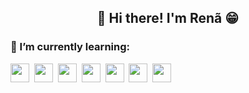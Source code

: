 <h2 align="center">👋 Hi there! I'm Renã 😁</h2>

<h3>🌱 I’m currently learning:</h3>

<div style="display: inline_block">
  <img src="https://cdn.jsdelivr.net/gh/devicons/devicon@latest/icons/html5/html5-original.svg" height="30" />&nbsp;
  <img src="https://cdn.jsdelivr.net/gh/devicons/devicon@latest/icons/css3/css3-original.svg" height="30" />&nbsp;
  <img src="https://cdn.jsdelivr.net/gh/devicons/devicon@latest/icons/javascript/javascript-original.svg" height="30" />&nbsp;
  <img src="https://cdn.jsdelivr.net/gh/devicons/devicon@latest/icons/react/react-original.svg" height="30" />&nbsp;
  <img src="https://cdn.jsdelivr.net/gh/devicons/devicon@latest/icons/typescript/typescript-original.svg" height="30" />&nbsp;
  <img src="https://cdn.jsdelivr.net/gh/devicons/devicon@latest/icons/nodejs/nodejs-original.svg"  height="30" />&nbsp;  
  <img src="https://cdn.jsdelivr.net/gh/devicons/devicon@latest/icons/redux/redux-original.svg" height="30" />
</div>

